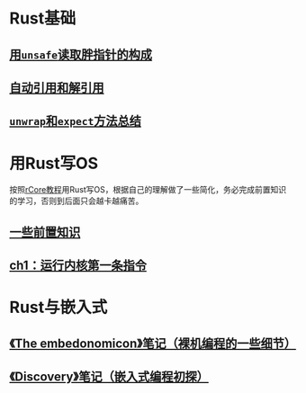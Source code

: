 # Rust基础

## [用`unsafe`读取胖指针的构成](fat_pointer_of_string.md)
## [自动引用和解引用](ref_and_deref.md)
## [`unwrap`和`expect`方法总结](unwrap_expect.md)

## <!--[《Rust编程第一课》学习笔记](geek_rust_note.md)-->

# 用Rust写OS
按照[rCore教程](http://rcore-os.cn/rCore-Tutorial-Book-v3/index.html)用Rust写OS，根据自己的理解做了一些简化，务必完成前置知识的学习，否则到后面只会越卡越痛苦。

## [一些前置知识](write_os_with_rust/pre-knowledge.md) 

## [ch1：运行内核第一条指令](write_os_with_rust/ch1.md)



# Rust与嵌入式

## [《The embedonomicon》笔记（裸机编程的一些细节）](./embed_with_rust/embedonomicon.md)

## [《Discovery》笔记（嵌入式编程初探）](./embed_with_rust/discovery.md)

